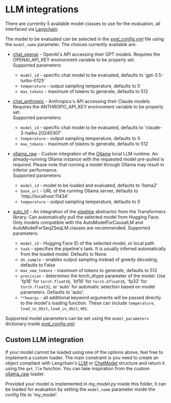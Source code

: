 
# LLM integrations

There are currently 5 available model classes to use for the evaluation, all interfaced via [Langchain](https://github.com/langchain-ai/langchain). 

The model to be evaluated can be selected in the [*eval_config.yml*](*eval_config.yml*) file using the `model_name` parameter. The choices currently available are:

- [chat_openai](chat_openai.py) - OpenAI's API accessing their GPT models. Requires the OPENAI_API_KEY environment variable to be properly set.  
Supported parameters:  
    - `model_id` - specific chat model to be evaluated, defaults to 'gpt-3.5-turbo-0125'  
    - `temperature` - output sampling temperature, defaults to 0
    - `max_tokens` - maximum of tokens to generate, defaults to 512

- [chat_anthropic](chat_anthropic.py) - Anthropics's API accessing their Claude models. Requires the ANTHROPIC_API_KEY environment variable to be properly set.  
Supported parameters:  
    - `model_id` - specific chat model to be evaluated, defaults to 'claude-3-haiku-20240307'  
    - `temperature` - output sampling temperature, defaults to 0
    - `max_tokens` - maximum of tokens to generate, defaults to 512

- [ollama_raw](ollama_raw.py) - Custom integration of the [Ollama](https://github.com/ollama/ollama) local LLM runtime. An already-running Ollama instance with the requested model pre-pulled is required. Please note that running a model through Ollama may result in inferior performance.  
Supported parameters:  
    - `model_id` - model to be loaded and evaluated, defaults to 'llama2'
    - `base_url` - URL of the running Ollama server, defaults to 'http<span>://localhost:11434'
    - `temperature` - output sampling temperature, defaults to 0

- [auto_hf](auto_hf.py) - An integration of the [pipeline](https://huggingface.co/docs/transformers/main_classes/pipelines) abstractor from the Transformers library. Can automatically pull the selected model from Hugging Face. Only models compatible with the AutoModelForCausalLM and AutoModelForSeq2SeqLM classes are recommended.
Supported parameters:  
    - `model_id` - Hugging Face ID of the selected model, or local path
    - `task` - specifies the pipeline's task. It is usually inferred automatically from the loaded model. Defaults to None.
    - `do_sample` - enables output sampling instead of greedy decoding, defaults to False
    - `max_new_tokens` - maximum of tokens to generate, defaults to 512
    - `precision` - determines the torch_dtype parameter of the model. Use 'fp16' for `torch.float16`, 'bf16' for `torch.bfloat16`, 'fp32' for `torch.float32`, or 'auto' for automatic selection based on model parameters. Defaults to 'auto'.
    - `**kwargs` - all additional keyword arguments will be passed directly to the model's loading function. These can include `temperature`, `load_in_8bit`, `load_in_4bit`, etc.

Supported model parameters can be set using the `model_parameters` dictionary inside [*eval_config.yml*](*eval_config.yml*).

## Custom LLM integration

If your model cannot be loaded using one of the options above, feel free to implement a custom loader. The main constraint is you need to create an object compliant with Langchain's [LLM](https://python.langchain.com/docs/modules/model_io/llms/custom_llm/) or [ChatModel](https://python.langchain.com/docs/modules/model_io/chat/custom_chat_model/) structure and return it using the `get_llm` function. You can take inspiration from the custom [ollama_raw](ollama_raw.py) loader.

Provided your model is implemented in *my_model.py* inside this folder, it can be loaded for evaluation by setting the `model_name` parameter inside the config file to 'my_model'.